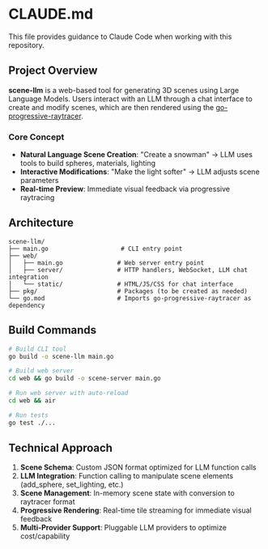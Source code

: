# CLAUDE.md

This file provides guidance to Claude Code when working with this repository.

## Project Overview

**scene-llm** is a web-based tool for generating 3D scenes using Large Language Models. Users interact with an LLM through a chat interface to create and modify scenes, which are then rendered using the [go-progressive-raytracer](https://github.com/df07/go-progressive-raytracer).

### Core Concept
- **Natural Language Scene Creation**: "Create a snowman" → LLM uses tools to build spheres, materials, lighting
- **Interactive Modifications**: "Make the light softer" → LLM adjusts scene parameters
- **Real-time Preview**: Immediate visual feedback via progressive raytracing

## Architecture

```
scene-llm/
├── main.go                    # CLI entry point
├── web/
│   ├── main.go               # Web server entry point
│   ├── server/               # HTTP handlers, WebSocket, LLM chat integration
│   └── static/               # HTML/JS/CSS for chat interface
├── pkg/                      # Packages (to be created as needed)
└── go.mod                    # Imports go-progressive-raytracer as dependency
```

## Build Commands

```bash
# Build CLI tool
go build -o scene-llm main.go

# Build web server
cd web && go build -o scene-server main.go

# Run web server with auto-reload
cd web && air

# Run tests
go test ./...
```

## Technical Approach

1. **Scene Schema**: Custom JSON format optimized for LLM function calls
2. **LLM Integration**: Function calling to manipulate scene elements (add_sphere, set_lighting, etc.)
3. **Scene Management**: In-memory scene state with conversion to raytracer format
4. **Progressive Rendering**: Real-time tile streaming for immediate visual feedback
5. **Multi-Provider Support**: Pluggable LLM providers to optimize cost/capability